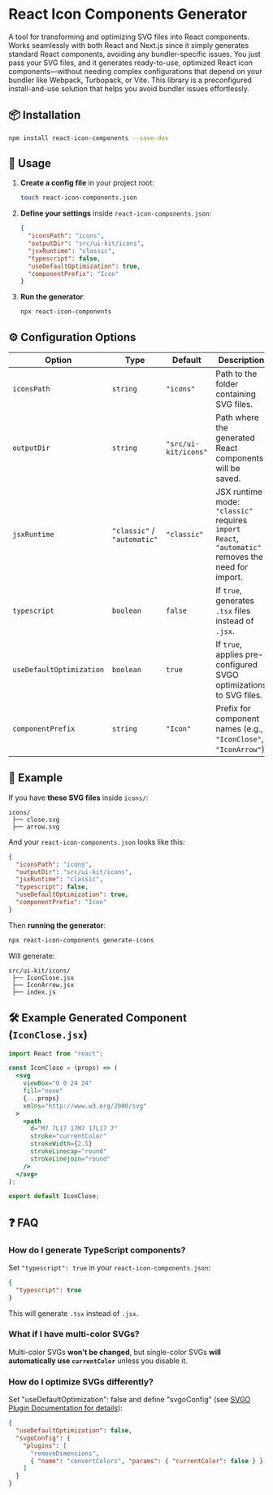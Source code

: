 # React Icon Components Generator

A tool for transforming and optimizing SVG files into React components. Works seamlessly with both React and Next.js since it simply generates standard React components, avoiding any bundler-specific issues. You just pass your SVG files, and it generates ready-to-use, optimized React icon components—without needing complex configurations that depend on your bundler like Webpack, Turbopack, or Vite. This library is a preconfigured install-and-use solution that helps you avoid bundler issues effortlessly.

## 📦 Installation

```sh
npm install react-icon-components --save-dev
```

## 🚀 Usage

1. **Create a config file** in your project root:

   ```sh
   touch react-icon-components.json
   ```

2. **Define your settings** inside `react-icon-components.json`:

   ```json
   {
     "iconsPath": "icons",
     "outputDir": "src/ui-kit/icons",
     "jsxRuntime": "classic",
     "typescript": false,
     "useDefaultOptimization": true,
     "componentPrefix": "Icon"
   }
   ```

3. **Run the generator**:
   ```sh
   npx react-icon-components
   ```

## ⚙️ Configuration Options

| Option                   | Type                        | Default              | Description                                                                                       |
| ------------------------ | --------------------------- | -------------------- | ------------------------------------------------------------------------------------------------- |
| `iconsPath`              | `string`                    | `"icons"`            | Path to the folder containing SVG files.                                                          |
| `outputDir`              | `string`                    | `"src/ui-kit/icons"` | Path where the generated React components will be saved.                                          |
| `jsxRuntime`             | `"classic"` / `"automatic"` | `"classic"`          | JSX runtime mode: `"classic"` requires `import React`, `"automatic"` removes the need for import. |
| `typescript`             | `boolean`                   | `false`              | If `true`, generates `.tsx` files instead of `.jsx`.                                              |
| `useDefaultOptimization` | `boolean`                   | `true`               | If `true`, applies pre-configured SVGO optimizations to SVG files.                                |
| `componentPrefix`        | `string`                    | `"Icon"`             | Prefix for component names (e.g., `"IconClose"`, `"IconArrow"`).                                  |

## 📌 Example

If you have **these SVG files** inside `icons/`:

```
icons/
 ├── close.svg
 ├── arrow.svg
```

And your `react-icon-components.json` looks like this:

```json
{
  "iconsPath": "icons",
  "outputDir": "src/ui-kit/icons",
  "jsxRuntime": "classic",
  "typescript": false,
  "useDefaultOptimization": true,
  "componentPrefix": "Icon"
}
```

Then **running the generator**:

```sh
npx react-icon-components generate-icons
```

Will generate:

```
src/ui-kit/icons/
 ├── IconClose.jsx
 ├── IconArrow.jsx
 ├── index.js
```

## 🛠 Example Generated Component (`IconClose.jsx`)

```jsx
import React from "react";

const IconClose = (props) => (
  <svg
    viewBox="0 0 24 24"
    fill="none"
    {...props}
    xmlns="http://www.w3.org/2000/svg"
  >
    <path
      d="M7 7L17 17M7 17L17 7"
      stroke="currentColor"
      strokeWidth={2.5}
      strokeLinecap="round"
      strokeLinejoin="round"
    />
  </svg>
);

export default IconClose;
```

## ❓ FAQ

### How do I generate TypeScript components?

Set `"typescript": true` in your `react-icon-components.json`:

```json
{
  "typescript": true
}
```

This will generate `.tsx` instead of `.jsx`.

### What if I have multi-color SVGs?

Multi-color SVGs **won't be changed**, but single-color SVGs **will automatically use `currentColor`** unless you disable it.

### How do I optimize SVGs differently?

Set "useDefaultOptimization": false and define "svgoConfig" (see [SVGO Plugin Documentation for details](https://svgo.dev/docs/plugins/)):

```json
{
  "useDefaultOptimization": false,
  "svgoConfig": {
    "plugins": [
      "removeDimensions",
      { "name": "convertColors", "params": { "currentColor": false } }
    ]
  }
}
```
